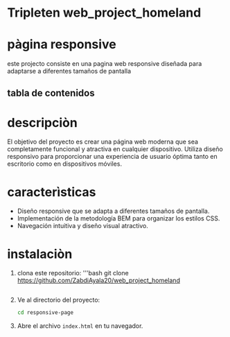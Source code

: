 # Tripleten web_project_homeland

# pàgina responsive

este projecto consiste en una pagina web responsive diseñada para adaptarse a diferentes tamaños de pantalla 

## tabla de contenidos 

# descripciòn 
El objetivo del proyecto es crear una página web moderna que sea completamente funcional y atractiva en cualquier dispositivo. Utiliza diseño responsivo para proporcionar una experiencia de usuario óptima tanto en escritorio como en dispositivos móviles.
# caracterìsticas
- Diseño responsive que se adapta a diferentes tamaños de pantalla.
- Implementación de la metodología BEM para organizar los estilos CSS.
- Navegación intuitiva y diseño visual atractivo.
# instalaciòn 
1. clona este repositorio:
'''bash
git clone https://github.com/ZabdiAyala20/web_project_homeland
    ```
2. Ve al directorio del proyecto:
    ```bash
    cd responsive-page
    ```
3. Abre el archivo `index.html` en tu navegador.